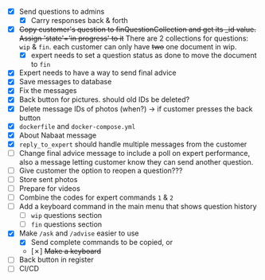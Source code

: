 - [x] Send questions to admins 
  - [x] Carry responses back & forth  
- [x] <s>Copy customer's question to finQuestionCollection and get its _id value. Assign 'state'='in progress' to it</s> There are 2 collections for questions: `wip` & `fin`. each customer can only have <s>two</s> one document in wip. 
  - [x] expert needs to set a question status as done to move the document to `fin`
- [x] Expert needs to have a way to send final advice 
- [x] Save messages to database
- [x] Fix the messages  
- [x] Back button for pictures. should old IDs be deleted?  
- [x] Delete message IDs of photos (when?) -> if customer presses the back button
- [x] `dockerfile` and `docker-compose.yml`
- [x] About Nabaat message
- [x] `reply_to_expert` should handle multiple messages from the customer
- [ ] Change final advice message to include a poll on expert performance, also a message letting customer know they can send another question.
- [ ] Give customer the option to reopen a question??? 
- [ ] Store sent photos
- [ ] Prepare for videos
- [ ] Combine the codes for expert commands `1` & `2`
- [ ] Add a keyboard command in the main menu that shows question history
  - [ ] `wip` questions section
  - [ ] `fin` questions section
- [x] Make `/ask` and `/advise` easier to use
  - [x] Send complete commands to be copied, or
  - [&cross;] <s>Make a keyboard</s>  
- [ ] Back button in register
- [ ] CI/CD